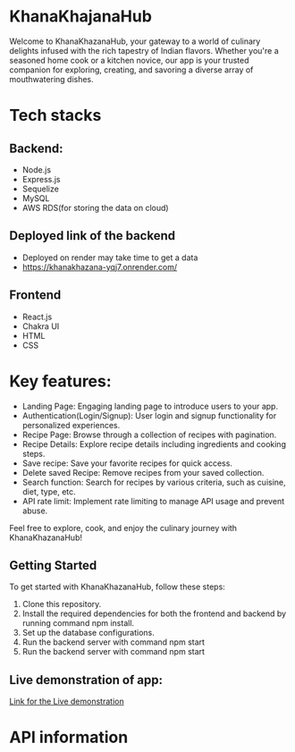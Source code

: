 # KhanaKhajanaHub
Welcome to KhanaKhazanaHub, your gateway to a world of culinary delights infused with the rich tapestry of Indian flavors. Whether you're a seasoned home cook or a kitchen novice, our app is your trusted companion for exploring, creating, and savoring a diverse array of mouthwatering dishes.

# Tech stacks 
## Backend:
- Node.js
- Express.js
- Sequelize
- MySQL
- AWS RDS(for storing the data on cloud)

## Deployed link of the backend
- Deployed on render may take time to get a data
- https://khanakhazana-yqj7.onrender.com/

## Frontend
- React.js 
- Chakra UI
- HTML
- CSS

# Key features:
- Landing Page: Engaging landing page to introduce users to your app.
- Authentication(Login/Signup): User login and signup functionality for personalized experiences.
- Recipe Page: Browse through a collection of recipes with pagination.
- Recipe Details: Explore recipe details including ingredients and cooking steps.
- Save recipe: Save your favorite recipes for quick access.
- Delete saved Recipe: Remove recipes from your saved collection.
- Search function: Search for recipes by various criteria, such as cuisine, diet, type, etc.
- API rate limit: Implement rate limiting to manage API usage and prevent abuse.

Feel free to explore, cook, and enjoy the culinary journey with KhanaKhazanaHub!

## Getting Started

To get started with KhanaKhazanaHub, follow these steps:

1. Clone this repository.
2. Install the required dependencies for both the frontend and backend by running command npm install.
3. Set up the database configurations.
4. Run the backend server with command npm start
5. Run the backend server with command npm start


## Live demonstration of app:
<a href="">Link for the Live demonstration</a>


# API information

